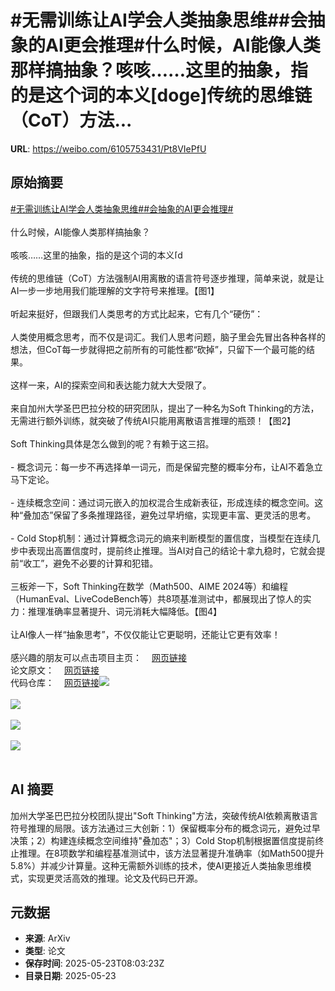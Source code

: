 # #无需训练让AI学会人类抽象思维##会抽象的AI更会推理#什么时候，AI能像人类那样搞抽象？咳咳……这里的抽象，指的是这个词的本义[doge]传统的思维链（CoT）方法...

**URL**: https://weibo.com/6105753431/Pt8VIePfU

## 原始摘要

<a href="https://m.weibo.cn/search?containerid=231522type%3D1%26t%3D10%26q%3D%23%E6%97%A0%E9%9C%80%E8%AE%AD%E7%BB%83%E8%AE%A9AI%E5%AD%A6%E4%BC%9A%E4%BA%BA%E7%B1%BB%E6%8A%BD%E8%B1%A1%E6%80%9D%E7%BB%B4%23&amp;extparam=%23%E6%97%A0%E9%9C%80%E8%AE%AD%E7%BB%83%E8%AE%A9AI%E5%AD%A6%E4%BC%9A%E4%BA%BA%E7%B1%BB%E6%8A%BD%E8%B1%A1%E6%80%9D%E7%BB%B4%23" data-hide=""><span class="surl-text">#无需训练让AI学会人类抽象思维#</span></a><a href="https://m.weibo.cn/search?containerid=231522type%3D1%26t%3D10%26q%3D%23%E4%BC%9A%E6%8A%BD%E8%B1%A1%E7%9A%84AI%E6%9B%B4%E4%BC%9A%E6%8E%A8%E7%90%86%23&amp;extparam=%23%E4%BC%9A%E6%8A%BD%E8%B1%A1%E7%9A%84AI%E6%9B%B4%E4%BC%9A%E6%8E%A8%E7%90%86%23" data-hide=""><span class="surl-text">#会抽象的AI更会推理#</span></a><br><br>什么时候，AI能像人类那样搞抽象？<br><br>咳咳……这里的抽象，指的是这个词的本义<span class="url-icon"><img alt="[doge]" src="https://h5.sinaimg.cn/m/emoticon/icon/others/d_doge-be7f768d78.png" style="width:1em; height:1em;" referrerpolicy="no-referrer"></span><br><br>传统的思维链（CoT）方法强制AI用离散的语言符号逐步推理，简单来说，就是让AI一步一步地用我们能理解的文字符号来推理。【图1】<br><br>听起来挺好，但跟我们人类思考的方式比起来，它有几个“硬伤”：<br><br>人类使用概念思考，而不仅是词汇。我们人思考问题，脑子里会先冒出各种各样的想法，但CoT每一步就得把之前所有的可能性都“砍掉”，只留下一个最可能的结果。<br><br>这样一来，AI的探索空间和表达能力就大大受限了。<br><br>来自加州大学圣巴巴拉分校的研究团队，提出了一种名为Soft Thinking的方法，无需进行额外训练，就突破了传统AI只能用离散语言推理的瓶颈！【图2】<br><br>Soft Thinking具体是怎么做到的呢？有赖于这三招。<br><br>- 概念词元：每一步不再选择单一词元，而是保留完整的概率分布，让AI不着急立马下定论。<br><br>- 连续概念空间：通过词元嵌入的加权混合生成新表征，形成连续的概念空间。这种“叠加态”保留了多条推理路径，避免过早坍缩，实现更丰富、更灵活的思考。<br><br>- Cold Stop机制：通过计算概念词元的熵来判断模型的置信度，当模型在连续几步中表现出高置信度时，提前终止推理。当AI对自己的结论十拿九稳时，它就会提前“收工”，避免不必要的计算和犯错。<br><br>三板斧一下，Soft Thinking在数学（Math500、AIME 2024等）和编程（HumanEval、LiveCodeBench等）共8项基准测试中，都展现出了惊人的实力：推理准确率显著提升、词元消耗大幅降低。【图4】<br><br>让AI像人一样“抽象思考”，不仅仅能让它更聪明，还能让它更有效率！<br><br>感兴趣的朋友可以点击项目主页：<a href="https://weibo.cn/sinaurl?u=https%3A%2F%2Fsoft-thinking.github.io%2F" data-hide=""><span class="url-icon"><img style="width: 1rem;height: 1rem" src="https://h5.sinaimg.cn/upload/2015/09/25/3/timeline_card_small_web_default.png" referrerpolicy="no-referrer"></span><span class="surl-text">网页链接</span></a><br>论文原文：<a href="https://weibo.cn/sinaurl?u=https%3A%2F%2Farxiv.org%2Fabs%2F2505.15778" data-hide=""><span class="url-icon"><img style="width: 1rem;height: 1rem" src="https://h5.sinaimg.cn/upload/2015/09/25/3/timeline_card_small_web_default.png" referrerpolicy="no-referrer"></span><span class="surl-text">网页链接</span></a><br>代码仓库：<a href="https://weibo.cn/sinaurl?u=https%3A%2F%2Fgithub.com%2Feric-ai-lab%2FSoft-Thinking" data-hide=""><span class="url-icon"><img style="width: 1rem;height: 1rem" src="https://h5.sinaimg.cn/upload/2015/09/25/3/timeline_card_small_web_default.png" referrerpolicy="no-referrer"></span><span class="surl-text">网页链接</span></a><img style="" src="https://tvax4.sinaimg.cn/large/006Fd7o3gy1i1pd6si5dnj30zk0npgsm.jpg" referrerpolicy="no-referrer"><br><br><img style="" src="https://tvax4.sinaimg.cn/large/006Fd7o3gy1i1pd6w7rrxj30zk0uewno.jpg" referrerpolicy="no-referrer"><br><br><img style="" src="https://tvax3.sinaimg.cn/large/006Fd7o3gy1i1pd6xrwhtj30zk0dttgp.jpg" referrerpolicy="no-referrer"><br><br><img style="" src="https://tvax1.sinaimg.cn/large/006Fd7o3gy1i1pd74obrjj30zk0tkwsk.jpg" referrerpolicy="no-referrer"><br><br>

## AI 摘要

加州大学圣巴巴拉分校团队提出"Soft Thinking"方法，突破传统AI依赖离散语言符号推理的局限。该方法通过三大创新：1）保留概率分布的概念词元，避免过早决策；2）构建连续概念空间维持"叠加态"；3）Cold Stop机制根据置信度提前终止推理。在8项数学和编程基准测试中，该方法显著提升准确率（如Math500提升5.8%）并减少计算量。这种无需额外训练的技术，使AI更接近人类抽象思维模式，实现更灵活高效的推理。论文及代码已开源。

## 元数据

- **来源**: ArXiv
- **类型**: 论文
- **保存时间**: 2025-05-23T08:03:23Z
- **目录日期**: 2025-05-23
